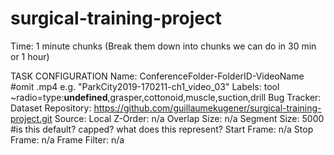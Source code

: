 # surgical-training-project

Time: 1 minute chunks (Break them down into chunks we can do in 30 min or 1 hour)

TASK CONFIGURATION
Name: ConferenceFolder-FolderID-VideoName #omit .mp4 
      e.g. "ParkCity2019-170211-ch1_video_03" 
Labels: tool ~radio=type:__undefined__,grasper,cottonoid,muscle,suction,drill
Bug Tracker:
Dataset Repository: https://github.com/guillaumekugener/surgical-training-project.git
Source: Local 
Z-Order: n/a
Overlap Size: n/a
Segment Size: 5000 #is this default? capped? what does this represent? 
Start Frame: n/a
Stop Frame: n/a
Frame Filter: n/a

